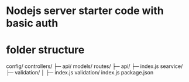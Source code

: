 # Nodejs server starter code with basic auth

# folder structure
config/ 
controllers/ 
├─ api/ 
models/ 
routes/ 
├─ api/
├─ index.js
searvice/ 
├─ validation/ 
│  ├─ index.js
validation/ 
index.js 
package.json